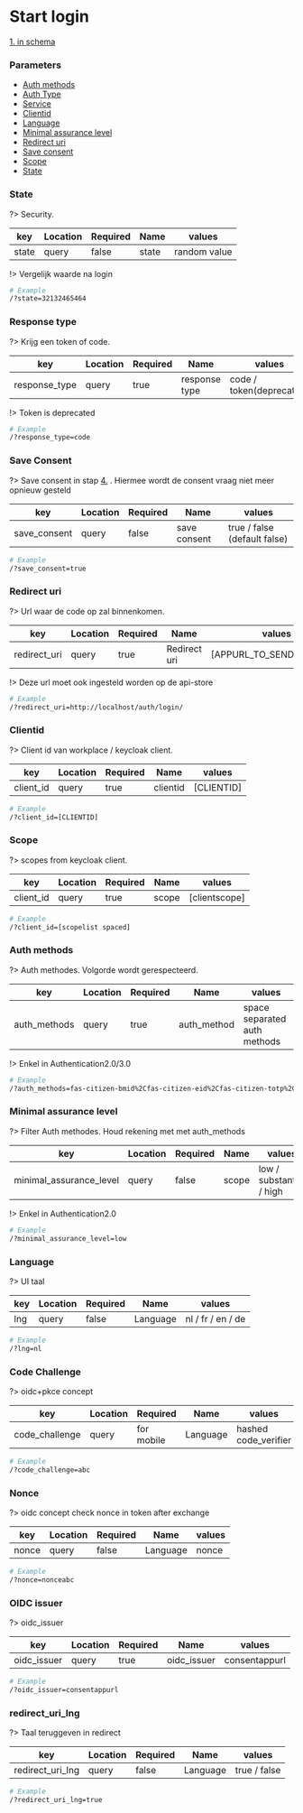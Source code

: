# Start login
[1. in schema](/consent/oidc/schema)

### Parameters

* [Auth methods](#Auth-methods)
* [Auth Type](#Auth-type)
* [Service](#Service)
* [Clientid](#Clientid)
* [Language](#Language)
* [Minimal assurance level](#Minimal-assurance-level)
* [Redirect uri](#Redirect-uri)
* [Save consent](#Save-consent)
* [Scope](#Scope)
* [State](#State)


### State

?> Security.

| key   | Location | Required | Name         | values       |
| ------| -------- |--------- | ------------ | ------------ |
| state | query    | false    | state        | random value |

!> Vergelijk waarde na login

```bash
# Example
/?state=32132465464
```

### Response type

?> Krijg een token of code.

| key           | Location | Required | Name          | values                   |
| ------------- | -------- |--------- | ------------- | ------------------------ |
| response_type | query    | true     | response type | code / token(deprecated) |

!> Token is deprecated

```bash
# Example
/?response_type=code
```


### Save Consent

?> Save consent in stap [4.](/consent/oidc/schema) . Hiermee wordt de consent vraag niet meer opnieuw gesteld

| key          | Location | Required | Name         | values                     |
| ------------ | -------- |--------- | ------------ | -------------------------- |
| save_consent | query    | false    | save consent | true / false (default false) |

```bash
# Example
/?save_consent=true
```


### Redirect uri

?> Url waar de code op zal binnenkomen.

| key          | Location | Required | Name         | values                     |
| ------------ | -------- |--------- | ------------ | -------------------------- |
| redirect_uri | query    | true     | Redirect uri | [APPURL_TO_SEND_CODE_TO]   |

!> Deze url moet ook ingesteld worden op de api-store

```bash
# Example
/?redirect_uri=http://localhost/auth/login/
```


### Clientid

?> Client id van workplace / keycloak client.

| key       | Location | Required | Name        | values       |
| --------- | -------- |--------- | ----------- | ------------ |
| client_id | query    | true     | clientid    | [CLIENTID]   |

```bash
# Example
/?client_id=[CLIENTID]
```

### Scope

?> scopes from keycloak client.

| key       | Location | Required | Name        | values        |
| --------- | -------- |--------- | ----------- | ------------- |
| client_id | query    | true     | scope       | [clientscope] |

```bash
# Example
/?client_id=[scopelist spaced]
```


### Auth methods

?> Auth methodes. Volgorde wordt gerespecteerd.

| key           | Location | Required | Name        | values                       |
| ------------- | -------- |--------- | ----------- | ---------------------------- |
| auth_methods  | query    | true     | auth_method | space separated auth methods |

!> Enkel in Authentication2.0/3.0

```bash
# Example
/?auth_methods=fas-citizen-bmid%2Cfas-citizen-eid%2Cfas-citizen-totp%2Cfas-citizen-otp%2Ciam-aprofiel-userpass
```


### Minimal assurance level

?> Filter Auth methodes. Houd rekening met met auth_methods

| key                      | Location | Required | Name        | values                   |
| ------------------------ | -------- |--------- | ----------- | ------------------------ |
| minimal_assurance_level  | query    | false    | scope       | low / substantial / high |

!> Enkel in Authentication2.0

```bash
# Example
/?minimal_assurance_level=low
```

### Language

?> UI taal

| key | Location | Required | Name        | values            |
| --- | -------- |--------- | ----------- | ----------------- |
| lng | query    | false    | Language    | nl / fr / en / de |

```bash
# Example
/?lng=nl
```

### Code Challenge

?> oidc+pkce concept

| key            | Location | Required   | Name        | values               |
| -------------- | -------- |----------- | ----------- | -------------------- |
| code_challenge | query    | for mobile | Language    | hashed code_verifier |

```bash
# Example
/?code_challenge=abc
```
### Nonce

?> oidc concept check nonce in token after exchange

| key            | Location | Required   | Name        | values               |
| -------------- | -------- |----------- | ----------- | -------------------- |
| nonce          | query    | false      | Language    | nonce                |

```bash
# Example
/?nonce=nonceabc
```
### OIDC issuer

?> oidc_issuer

| key            | Location | Required   | Name        | values               |
| -------------- | -------- |----------- | ----------- | -------------------- |
| oidc_issuer    | query    | true       | oidc_issuer | consentappurl        |

```bash
# Example
/?oidc_issuer=consentappurl
```
### redirect_uri_lng

?> Taal teruggeven in redirect

| key              | Location | Required | Name        | values       |
| ---------------- | -------- |--------- | ----------- | ------------ |
| redirect_uri_lng | query    | false    | Language    | true / false |

```bash
# Example
/?redirect_uri_lng=true
```
